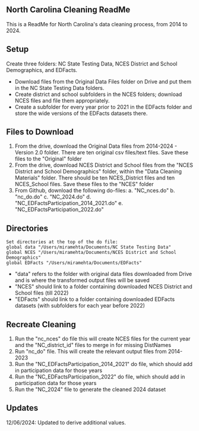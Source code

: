 ## North Carolina Cleaning ReadMe
This is a ReadMe for North Carolina's data cleaning process, from 2014 to 2024.

## Setup
Create three folders: NC State Testing Data, NCES District and School Demographics, and EDFacts.
- Download files from the Original Data Files folder on Drive and put them in the NC State Testing Data folders.
- Create district and school subfolders in the NCES folders; download NCES files and file them appropriately. 
- Create a subfolder for every year prior to 2021 in the EDFacts folder and store the wide versions of the EDFacts datasets there.

## Files to Download

1. From the drive, download the Original Data files from 2014-2024 -  Version 2.0 folder. There are ten original csv files/text files. Save these files to the "Original" folder
2. From the drive, download NCES District and School files from the "NCES District and School Demographics" folder, within the "Data Cleaning Materials" folder. There should be ten NCES_District files and ten NCES_School files. Save these files to the "NCES" folder
3. From Github, download the following do-files:
   a. "NC_nces.do"
   b. "nc_do.do" 
   c. "NC_2024.do"
   d. "NC_EDFactsParticipation_2014_2021.do"
   e. "NC_EDFactsParticipation_2022.do"

## Directories
```
Set directories at the top of the do file:
global data "/Users/miramehta/Documents/NC State Testing Data"
global NCES "/Users/miramehta/Documents/NCES District and School Demographics"
global EDFacts "/Users/miramehta/Documents/EDFacts"
```
- "data" refers to the folder with original data files downloaded from Drive and is where the transformed output files will be saved
- "NCES" should link to a folder containing downloaded NCES District and School files (till 2022) 
- "EDFacts" should link to a folder containing downloaded EDFacts datasets (with subfolders for each year before 2022) 

## Recreate Cleaning
1. Run the "nc_nces" do file this will create NCES files for the current year and the "NC_district_id" files to merge in for missing DistNames
2. Run "nc_do" file. This will create the relevant output files from 2014-2023
3. Run the "NC_EDFactsParticipation_2014_2021" do file, which should add in participation data for those years
4. Run the "NC_EDFactsParticipation_2022" do file, which should add in participation data for those years
5. Run the "NC_2024" file to generate the cleaned 2024 dataset

## Updates
12/06/2024: Updated to derive additional values.